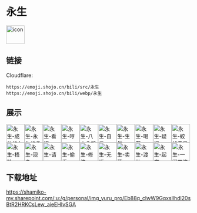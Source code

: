 # 永生
<img src="https://emoji.shojo.cn/bili/src/永生/icon.png" width="50" height="50" alt="icon">

## 链接
Cloudflare:
```
https://emoji.shojo.cn/bili/src/永生
https://emoji.shojo.cn/bili/webp/永生
```
## 展示
<img src="https://emoji.shojo.cn/bili/src/永生/永生-成仙的力量.png" width="50" height="50" alt="永生-成仙的力量"><img src="https://emoji.shojo.cn/bili/src/永生/永生-永生的希望.png" width="50" height="50" alt="永生-永生的希望"><img src="https://emoji.shojo.cn/bili/src/永生/永生-看招.png" width="50" height="50" alt="永生-看招"><img src="https://emoji.shojo.cn/bili/src/永生/永生-哼.png" width="50" height="50" alt="永生-哼"><img src="https://emoji.shojo.cn/bili/src/永生/永生-八人八鹤.png" width="50" height="50" alt="永生-八人八鹤"><img src="https://emoji.shojo.cn/bili/src/永生/永生-自信.png" width="50" height="50" alt="永生-自信"><img src="https://emoji.shojo.cn/bili/src/永生/永生-生气.png" width="50" height="50" alt="永生-生气"><img src="https://emoji.shojo.cn/bili/src/永生/永生-喝茶.png" width="50" height="50" alt="永生-喝茶"><img src="https://emoji.shojo.cn/bili/src/永生/永生-疑问.png" width="50" height="50" alt="永生-疑问"><img src="https://emoji.shojo.cn/bili/src/永生/永生-蛟伏黄泉图.png" width="50" height="50" alt="永生-蛟伏黄泉图"><img src="https://emoji.shojo.cn/bili/src/永生/永生-捂脸.png" width="50" height="50" alt="永生-捂脸"><img src="https://emoji.shojo.cn/bili/src/永生/永生-现身.png" width="50" height="50" alt="永生-现身"><img src="https://emoji.shojo.cn/bili/src/永生/永生-请.png" width="50" height="50" alt="永生-请"><img src="https://emoji.shojo.cn/bili/src/永生/永生-偷看.png" width="50" height="50" alt="永生-偷看"><img src="https://emoji.shojo.cn/bili/src/永生/永生-修炼.png" width="50" height="50" alt="永生-修炼"><img src="https://emoji.shojo.cn/bili/src/永生/永生-无语.png" width="50" height="50" alt="永生-无语"><img src="https://emoji.shojo.cn/bili/src/永生/永生-卖萌.png" width="50" height="50" alt="永生-卖萌"><img src="https://emoji.shojo.cn/bili/src/永生/永生-渡劫.png" width="50" height="50" alt="永生-渡劫"><img src="https://emoji.shojo.cn/bili/src/永生/永生-起床.png" width="50" height="50" alt="永生-起床"><img src="https://emoji.shojo.cn/bili/src/永生/永生-一键三连.png" width="50" height="50" alt="永生-一键三连">

## 下载地址

https://shamiko-my.sharepoint.com/:u:/g/personal/img_yuru_pro/Eb88q_clwW9GqxsIlhdl20sBtR2HRKCsLew_aieEHIvSGA